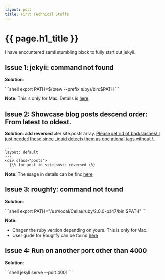 ```yaml
---
layout: post
title: First Technical Stuffs
---
```


<h1>{{ page.h1_title }}</h1>

I have encountered samll stumbling block to fully start out jekyii.<br/>

<h2>Issue 1: jekyii: command not found</h2>
<p><b>Solution</b>:</p>
```shell
export PATH=$(brew --prefix ruby)/bin:$PATH
```
<p><b>Note</b>: This is only for Mac. Details is <a href="https://github.com/jekyll/jekyll/issues/1504">here</a></p>

<h2>Issue 2: Showcase blog posts descend order: From latest to oldest.</h2>
<p><b>Solution</b>: <b>add reversed</b> ater site.posts array. <u>Please get rid of backslashes\ I just needed these since Liquid detects them as operational tags without \.</u></p>

```liquid
---
layout: default
---
<div class="posts">
  {\% for post in site.posts reversed \%}
```

<p><b>Note</b>: The usage in details can be find <a href='https://shopify.github.io/liquid/tags/iteration/'>here</a></p>


<h2>Issue 3: roughfy: command not found</h2>
<p><b>Solution</b>:</p>
```shell
export PATH="/usr/local/Cellar/ruby/2.0.0-p247/bin:$PATH"
```

<p><b>Note</b>:</p>
<ul>
    <li>Chagen the ruby version depending on yours. This is only for Mac.</li>
    <li>User guide for Roughfy can be found <a href='https://bnhr.xyz/2017/03/25/add-syntax-highlighting-to-your-jekyll-site-with-rouge.html'>here</a></li>
</ul>

<h2>Issue 4: Run on another port other than 4000</h2>
<p><b>Solution</b>:</p>
```shell
jekyll serve --port 4001
```